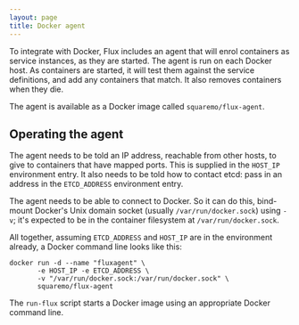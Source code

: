 ```yaml
---
layout: page
title: Docker agent
---
```


To integrate with Docker, Flux includes an agent that will enrol
containers as service instances, as they are started. The agent is run
on each Docker host. As containers are started, it will test them
against the service definitions, and add any containers that match. It
also removes containers when they die.

The agent is available as a Docker image called `squaremo/flux-agent`.

## Operating the agent

The agent needs to be told an IP address, reachable from other hosts,
to give to containers that have mapped ports. This is supplied in the
`HOST_IP` environment entry. It also needs to be told how to contact
etcd: pass in an address in the `ETCD_ADDRESS` environment entry.

The agent needs to be able to connect to Docker. So it can do this,
bind-mount Docker's Unix domain socket (usually
`/var/run/docker.sock`) using `-v`; it's expected to be in the
container filesystem at `/var/run/docker.sock`.

All together, assuming `ETCD_ADDRESS` and `HOST_IP` are in the
environment already, a Docker command line looks like this:

```
docker run -d --name "fluxagent" \
       -e HOST_IP -e ETCD_ADDRESS \
       -v "/var/run/docker.sock:/var/run/docker.sock" \
       squaremo/flux-agent
```

The `run-flux` script starts a Docker image using an appropriate
Docker command line.
